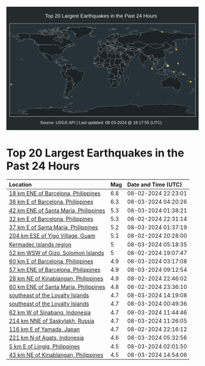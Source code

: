 ![Map](./map.png)

# Top 20 Largest Earthquakes in the Past 24 Hours

| Location | Mag | Date and Time (UTC) |
|:---|:---|:---|
| [18 km ENE of Barcelona, Philippines](https://earthquake.usgs.gov/earthquakes/eventpage/us6000nhqc) | 6.8 | 08-02-2024 22:23:01 |
| [36 km E of Barcelona, Philippines](https://earthquake.usgs.gov/earthquakes/eventpage/us6000nht0) | 6.3 | 08-03-2024 04:20:26 |
| [42 km ENE of Santa Maria, Philippines](https://earthquake.usgs.gov/earthquakes/eventpage/us6000nhsd) | 5.3 | 08-03-2024 01:38:21 |
| [32 km E of Barcelona, Philippines](https://earthquake.usgs.gov/earthquakes/eventpage/us6000nhqj) | 5.3 | 08-02-2024 22:31:14 |
| [37 km E of Santa Maria, Philippines](https://earthquake.usgs.gov/earthquakes/eventpage/us6000nhsc) | 5.2 | 08-03-2024 01:37:19 |
| [204 km ESE of Yigo Village, Guam](https://earthquake.usgs.gov/earthquakes/eventpage/us6000nhpc) | 5.1 | 08-02-2024 20:28:00 |
| [Kermadec Islands region](https://earthquake.usgs.gov/earthquakes/eventpage/us6000nhu9) | 5 | 08-03-2024 05:18:35 |
| [52 km WSW of Gizo, Solomon Islands](https://earthquake.usgs.gov/earthquakes/eventpage/us6000nhnm) | 5 | 08-02-2024 19:07:47 |
| [60 km E of Barcelona, Philippines](https://earthquake.usgs.gov/earthquakes/eventpage/us6000nhsn) | 4.9 | 08-03-2024 03:17:08 |
| [57 km ENE of Barcelona, Philippines](https://earthquake.usgs.gov/earthquakes/eventpage/us6000nhv7) | 4.9 | 08-03-2024 09:12:54 |
| [28 km NE of Kinablangan, Philippines](https://earthquake.usgs.gov/earthquakes/eventpage/us6000nhr3) | 4.9 | 08-02-2024 22:46:02 |
| [60 km ENE of Santa Maria, Philippines](https://earthquake.usgs.gov/earthquakes/eventpage/us6000nhri) | 4.8 | 08-02-2024 23:36:10 |
| [southeast of the Loyalty Islands](https://earthquake.usgs.gov/earthquakes/eventpage/us6000nhwm) | 4.7 | 08-03-2024 14:19:08 |
| [southeast of the Loyalty Islands](https://earthquake.usgs.gov/earthquakes/eventpage/us6000nhs4) | 4.7 | 08-03-2024 00:49:36 |
| [62 km W of Sinabang, Indonesia](https://earthquake.usgs.gov/earthquakes/eventpage/us6000nhvv) | 4.7 | 08-03-2024 11:44:46 |
| [214 km NNE of Saskylakh, Russia](https://earthquake.usgs.gov/earthquakes/eventpage/us6000nhvq) | 4.7 | 08-03-2024 11:26:05 |
| [116 km E of Yamada, Japan](https://earthquake.usgs.gov/earthquakes/eventpage/us6000nhqb) | 4.7 | 08-02-2024 22:16:12 |
| [221 km N of Agats, Indonesia](https://earthquake.usgs.gov/earthquakes/eventpage/us6000nhua) | 4.6 | 08-03-2024 05:32:56 |
| [5 km E of Lingig, Philippines](https://earthquake.usgs.gov/earthquakes/eventpage/us6000nhsj) | 4.5 | 08-03-2024 02:01:50 |
| [43 km NE of Kinablangan, Philippines](https://earthquake.usgs.gov/earthquakes/eventpage/us6000nhx3) | 4.5 | 08-03-2024 14:54:06 |
